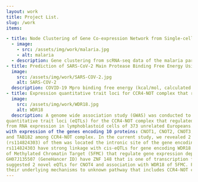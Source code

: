 ```yaml
---
layout: work
title: Project List.  
slug: /work
items: 

- title: Node Clustering of Gene Co-expression Network from Single-cell RNA Sequencing Using Node2Vec 
  - image:
    - src: /assets/img/work/malaria.jpg 
    - alt: malaria 
  - description: Gene clustering from scRNA-seq data of the malaria parasite for life cycle analysis. The original dataset is from <a href="https://www.sciencedirect.com/science/article/pii/S0014482718306438?via%3Dihub">Ngara et al.</a>. 
- title: Prediction of SARS-CoV-2 Main Protease Binding Free Energy Using Graph Convolutional Networks (<a href="https://github.com/mhlee216/COVID-19_Mpro_BFE_Prediction_GCN">GitHub</a>)
  image:
    src: /assets/img/work/SARS-COV-2.jpg
    alt: SARS-COV-2
  description: COVID-19 Mpro binding free energy (kcal/mol, calculated by AutoDock Vina) prediction for fast drug discovery using graph convolutional networks. The original dataset is from <a href="https://github.com/omarwagih/covid19-docking">Omar Wagih</a>. 
- title: Expression quantitative trait loci for CCR4-NOT complex that regulate global gene expression 
  image:
    src: /assets/img/work/WDR18.jpg
    alt: WDR18
  description: A genome wide association study (GWAS) was conducted to identify expression 
quantitative trait loci (eQTLs) for the CCR4-NOT complex that regulated gene expression at all steps. Data derived 
from RNA expression in lymphoblastoid cells of 373 unrelated Europeans. We analyzed the genetic associations of SNPs 
with expression of the genes encoding 10 proteins: CNOT1, CNOT2, CNOT3, CNOT4, CCR4a, CAF1, CAF40, CNOT10, CNOT11, 
and TAB182 among CCR4-NOT complex. In the current study, we revealed 2 eQTLs associated with CNOT4 (P < ). One 
(rs114824303) of them was located the intronic site of the gene encoding WD Repeat Domain 18 (WDR18). And then 
rs114824303 have strong linkage with cis-eQTLs for gene encoding WDR18. WDR18 is well known subunit of Five Friends 
of Methylated Chromatin Target (5FMC) that regulate gene expression dependent with ZNF148. CNOT4 target Promoter 
GH07J135507 (GeneHancer ID) have ZNF 148 that is one of transcription factor binding sites. The current study 
suggested 2 novel eQTLs for CNOT4 and association with WDR18 of 5FMC. Further studies are required to understand 
their underlying mechanisms to unknown pathway that includes CCR4-NOT complex and 5FMC complex.
---
```

    
<br />
<br />